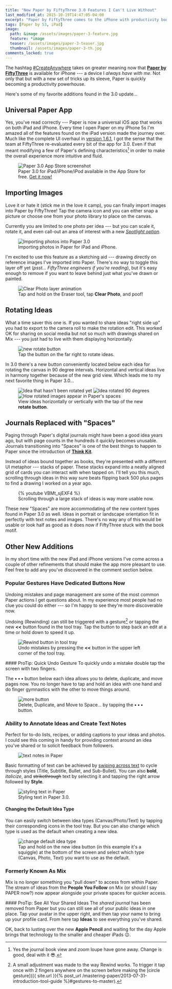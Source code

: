 ```yaml
---
title: "New Paper by FiftyThree 3.0 Features I Can't Live Without"
last_modified_at: 2015-10-19T14:47:05-04:00
excerpt: "Paper by FiftyThree comes to the iPhone with productivity boosting features like photo import, text notes, grid view, rotate, and more."
tags: [Paper by 53, iPad]
image:
  path: &image /assets/images/paper-3-feature.jpg
  feature: *image
  teaser: /assets/images/paper-3-teaser.jpg
  thumbnail: /assets/images/paper-3-th.jpg
comments_locked: true
---
```


The hashtag [#CreateAnywhere](https://twitter.com/hashtag/createanywhere) takes on greater meaning now that [**Paper by FiftyThree**](http://www.fiftythree.com/paper) is available for iPhone --- a device I *always have with me*. Not only that but with a new set of tricks up its sleeve, Paper is quickly becoming a productivity powerhouse.

Here's some of my favorite additions found in the 3.0 update...

## Universal Paper App

Yes, you've read correctly --- Paper is now a universal iOS app that works on both iPad and iPhone. Every time I open Paper on my iPhone 5s I'm amazed all of the features found on the iPad version made the journey over. Much like the complete UI overhaul in [version 1.6.1](http://news.fiftythree.com/post/79379441335/the-paper-ios-7-update-is-here-brighter-fresher), I got the sense that the team at FiftyThree re-evaluated every bit of the app for 3.0. Even if that meant modifying a few of Paper's defining characteristics[^changes] in order to make the overall experience more intuitive and fluid.

[^changes]: Yes the journal book view and zoom loupe have gone away. Change is good, deal with it :sunglasses:.

<figure>
  <img src="{{ site.url }}/assets/images/paper-3-store.jpg" alt="Paper 3.0 App Store screenshot">
  <figcaption>Paper 3.0 for iPad/iPhone/iPod available in the App Store for free. <a href="https://itunes.apple.com/us/app/id506003812">Get it now!</a></figcaption>
</figure> 

## Importing Images

Love it or hate it (stick me in the love it camp), you can finally import images into Paper by FiftyThree! Tap the camera icon and you can either snap a picture or choose one from your photo library to place on the canvas.

Currently you are limited to one photo per idea --- but you can scale it, rotate it, and even call-out an area of interest with a new [*Spotlight option*](http://blog.fiftythree.com/posts/annotate-spotlight-photos).

<figure>
  <img src="{{ site.url }}/assets/images/paper-3-photo-import.jpg" alt="Importing photos into Paper 3.0">
  <figcaption>Importing photos in Paper for iPad and iPhone.</figcaption>
</figure>

I'm excited to use this feature as a sketching aid --- drawing directly on reference images I've imported into Paper. There's no way to toggle this layer off yet (*psst... FiftyThree engineers if you're reading*), but it's easy enough to remove if you want to leave behind just what you've drawn or painted.

<figure>
  <img src="{{ site.url }}/assets/images/paper-3-clear-photo.gif" alt="Clear Photo layer animation">
  <figcaption>Tap and hold on the Eraser tool, tap <strong>Clear Photo</strong>, and poof!</figcaption>
</figure>

## Rotating Ideas

What a time saver this one is. If you wanted to share ideas "right side up" you had to export to the camera roll to make the rotation edit. This worked OK for sharing on social media but not so much with drawings shared on Mix --- you just had to live with them displaying horizontally.

<figure>
  <img src="{{ site.url }}/assets/images/paper-3-rotate-button.jpg" alt="new rotate button">
  <figcaption>Tap the button on the far right to rotate ideas.</figcaption>
</figure>

In 3.0 there's a new button conveniently located below each idea for rotating the canvas in 90 degree intervals. Horizontal and vertical ideas live in harmony together because of the new grid view. Which leads me to my next favorite thing in Paper 3.0...

<figure class="third">
  <img src="{{ site.url }}/assets/images/paper-3-rotate-horizontal.jpg" alt="Idea that hasn't been rotated yet">
  <img src="{{ site.url }}/assets/images/paper-3-rotate-vertically.jpg" alt="Idea rotated 90 degrees">
  <img src="{{ site.url }}/assets/images/paper-3-rotate-spaces.jpg" alt="How rotated images appear in Paper's spaces">
  <figcaption>View ideas horizontally or vertically with the tap of the new <strong>rotate button</strong>.</figcaption>
</figure>

## Journals Replaced with "Spaces"

Paging through Paper's digital journals might have been a good idea years ago, but with page counts in the hundreds it quickly becomes unusable. Journals transitioning into "Spaces" is one of the best things to happen to Paper since the introduction of [**Think Kit**](https://www.fiftythree.com/think).

Instead of ideas bound together as books, they're presented with a different UI metaphor --- stacks of paper. These stacks expand into a neatly aligned grid of cards you can interact with when tapped on. I'll tell you this much, scrolling through ideas in this way sure beats flipping back 500 plus pages to find a drawing I worked on a year ago.

<figure>
  {% youtube VBMt_sjEXF4 %}
  <figcaption>Scrolling through a large stack of ideas is way more usable now.</figcaption>
</figure>

These new "Spaces" are more accommodating of the new content types found in Paper 3.0 as well. Ideas in portrait or landscape orientation fit in perfectly with text notes and images. There's no way any of this would be usable or look half as good as it does now if FiftyThree stuck with the book motif.

## Other New Additions

In my short time with the new iPad and iPhone versions I've come across a couple of other refinements that should make the app more pleasant to use. Feel free to add any you've discovered in the comment section below.

### Popular Gestures Have Dedicated Buttons Now

Undoing mistakes and page management are some of the most common Paper actions I get questions about. In my experience most people had no clue you could do either --- so I'm happy to see they're more discoverable now.

Undoing (Rewinding) can still be triggered with a gesture[^rewind] or tapping the new **<<** button found in the tool tray. Tap the button to step back an edit at a time or hold down to speed it up.

<figure>
  <img src="{{ site.url }}/assets/images/paper-3-rewind-button.jpg" alt="Rewind button in tool tray">
  <figcaption>Undo mistakes by pressing the <strong><<</strong> button in the upper left corner of the tool tray.</figcaption>
</figure>

[^rewind]: A small adjustment was made to the way Rewind works. To trigger it tap once with 2 fingers anywhere on the screen before making the [circle gesture]({{ site.url }}{% post_url /mastering-paper/2013-07-31-introduction-tool-guide %}#gestures-to-master).

<div class="notice--info" markdown="1">
#### ProTip: Quick Undo Gesture
To quickly undo a mistake double tap the screen with two fingers.
</div>

The **• • •** button below each idea allows you to delete, duplicate, and move pages now. You no longer have to tap and hold an idea with one hand and do finger gymnastics with the other to move things around.

<figure>
  <img src="{{ site.url }}/assets/images/paper-3-more-button.jpg" alt="more button">
  <figcaption>Delete, Duplicate, and Move to Space... by tapping the <strong>• • •</strong> button.
</figcaption>
</figure>

### Ability to Annotate Ideas and Create Text Notes

Perfect for to-do lists, recipes, or adding captions to your ideas and photos. I could see this coming in handy for providing context around an idea you've shared or to solicit feedback from followers.

<figure>
  <img src="{{ site.url }}/assets/images/paper-3-text-ideas.jpg" alt="text notes in Paper">
</figure>

Basic formatting of text can be achieved by [swiping across text](http://blog.fiftythree.com/posts/swipe-to-style) to cycle through styles (Title, Subtitle, Bullet, and Sub-Bullet). You can also **bold**, *italicize*, and <s>strikethrough</s> text by selecting it and tapping the right arrow followed by **Style**.

<figure>
  <img src="{{ site.url }}/assets/images/paper-3-text-styles.jpg" alt="styling text in Paper">
  <figcaption>Styling text in Paper 3.0.</figcaption>
</figure>

#### Changing the Default Idea Type

You can easily switch between idea types (Canvas/Photo/Text) by tapping their corresponding icons in the tool tray. But you can also change which type is used as the default when creating a new idea.

<figure>
  <img src="{{ site.url }}/assets/images/paper-3-idea-type-button.jpg" alt="change default idea type">
  <figcaption>Tap and hold on the new idea button (in this example it's a squiggle) at the bottom of the screen and select which type (Canvas, Photo, Text) you want to use as the default.</figcaption>
</figure>

### Formerly Known As Mix

Mix is no longer something you "pull down" to access from within Paper. The stream of ideas from the **People You Follow** on Mix (or should I say PAPER now?) now appear alongside your private spaces for quicker access.

<div class="notice--info" markdown="1">
#### ProTip: See All Your Shared Ideas
The <em>shared journal</em> has been removed from Paper but you can still see all of your public ideas in one place. Tap your avatar in the upper right, and then tap your name to bring up your profile card. From here tap <strong>Ideas</strong> to see everything you've shared.
</div>

OK, back to lusting over the new **Apple Pencil** and waiting for the day Apple brings that technology to the smaller and cheaper iPads :wink:.
